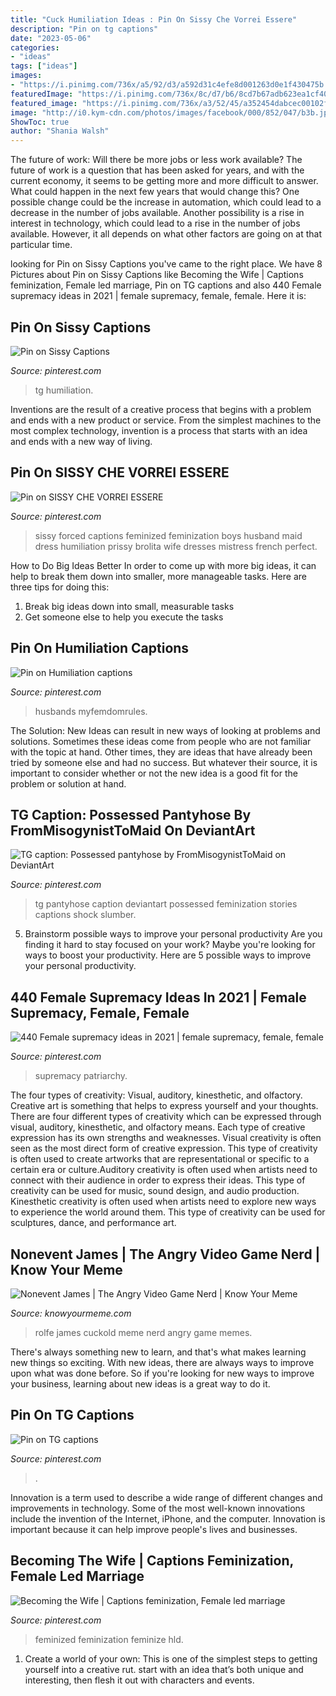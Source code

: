 ```yaml
---
title: "Cuck Humiliation Ideas : Pin On Sissy Che Vorrei Essere"
description: "Pin on tg captions"
date: "2023-05-06"
categories:
- "ideas"
tags: ["ideas"]
images:
- "https://i.pinimg.com/736x/a5/92/d3/a592d31c4efe8d001263d0e1f430475b.jpg"
featuredImage: "https://i.pinimg.com/736x/8c/d7/b6/8cd7b67adb623ea1cf409c79268fd207--tg-caps.jpg"
featured_image: "https://i.pinimg.com/736x/a3/52/45/a352454dabcec00102fbc315ed28f15f.jpg"
image: "http://i0.kym-cdn.com/photos/images/facebook/000/852/047/b3b.jpg"
ShowToc: true
author: "Shania Walsh"
---
```



The future of work: Will there be more jobs or less work available?
The future of work is a question that has been asked for years, and with the current economy, it seems to be getting more and more difficult to answer. What could happen in the next few years that would change this? One possible change could be the increase in automation, which could lead to a decrease in the number of jobs available. Another possibility is a rise in interest in technology, which could lead to a rise in the number of jobs available. However, it all depends on what other factors are going on at that particular time.

	

		
looking for Pin on Sissy Captions you've came to the right place. We have 8 Pictures about Pin on Sissy Captions like Becoming the Wife | Captions feminization, Female led marriage, Pin on TG captions and also 440 Female supremacy ideas in 2021 | female supremacy, female, female. Here it is:
		
    
## Pin On Sissy Captions

<img loading=lazy src="https://i.pinimg.com/736x/a5/92/d3/a592d31c4efe8d001263d0e1f430475b.jpg" onerror="this.onerror=null;this.src='https://tse2.mm.bing.net/th?id=OIP.Girvcrjt3kh6iSgtz3IG6wHaGu&amp;pid=15.1';" alt="Pin on Sissy Captions">

_Source: pinterest.com_

>tg humiliation. 

	

Inventions are the result of a creative process that begins with a problem and ends with a new product or service. From the simplest machines to the most complex technology, invention is a process that starts with an idea and ends with a new way of living.

    
## Pin On SISSY CHE VORREI ESSERE

<img loading=lazy src="https://i.pinimg.com/736x/a3/52/45/a352454dabcec00102fbc315ed28f15f.jpg" onerror="this.onerror=null;this.src='https://tse3.mm.bing.net/th?id=OIP.LVlZcATI-0289X-ksKoPJgHaLI&amp;pid=15.1';" alt="Pin on SISSY CHE VORREI ESSERE">

_Source: pinterest.com_

>sissy forced captions feminized feminization boys husband maid dress humiliation prissy brolita wife dresses mistress french perfect. 

	

How to Do Big Ideas Better
In order to come up with more big ideas, it can help to break them down into smaller, more manageable tasks. Here are three tips for doing this:
1. Break big ideas down into small, measurable tasks
2. Get someone else to help you execute the tasks

    
## Pin On Humiliation Captions

<img loading=lazy src="https://i.pinimg.com/736x/76/4d/f2/764df21e97d281bfd92ca056acf687e2.jpg" onerror="this.onerror=null;this.src='https://tse4.mm.bing.net/th?id=OIP.ttFwBPEeoR_er92wkxIlxwHaLG&amp;pid=15.1';" alt="Pin on Humiliation captions">

_Source: pinterest.com_

>husbands myfemdomrules. 

	

The Solution:
New Ideas can result in new ways of looking at problems and solutions. Sometimes these ideas come from people who are not familiar with the topic at hand. Other times, they are ideas that have already been tried by someone else and had no success. But whatever their source, it is important to consider whether or not the new idea is a good fit for the problem or solution at hand.

    
## TG Caption: Possessed Pantyhose By FromMisogynistToMaid On DeviantArt

<img loading=lazy src="https://i.pinimg.com/736x/8b/1a/60/8b1a6043ee64f83c3e84f6df5d9ea40f.jpg" onerror="this.onerror=null;this.src='https://tse3.mm.bing.net/th?id=OIP.6uG9kmKu5cVtGMM332ok2QHaDh&amp;pid=15.1';" alt="TG caption: Possessed pantyhose by FromMisogynistToMaid on DeviantArt">

_Source: pinterest.com_

>tg pantyhose caption deviantart possessed feminization stories captions shock slumber. 

	

5. Brainstorm possible ways to improve your personal productivity
Are you finding it hard to stay focused on your work? Maybe you're looking for ways to boost your productivity. Here are 5 possible ways to improve your personal productivity.

    
## 440 Female Supremacy Ideas In 2021 | Female Supremacy, Female, Female

<img loading=lazy src="https://i.pinimg.com/474x/79/ac/f4/79acf4f173a1a04db3c4bfa14d772a0b.jpg" onerror="this.onerror=null;this.src='https://tse1.mm.bing.net/th?id=OIP.cvRK3URG4Or6ilGYStvYxgAAAA&amp;pid=15.1';" alt="440 Female supremacy ideas in 2021 | female supremacy, female, female">

_Source: pinterest.com_

>supremacy patriarchy. 

	

The four types of creativity: Visual, auditory, kinesthetic, and olfactory.
Creative art is something that helps to express yourself and your thoughts. There are four different types of creativity which can be expressed through visual, auditory, kinesthetic, and olfactory means. Each type of creative expression has its own strengths and weaknesses. Visual creativity is often seen as the most direct form of creative expression. This type of creativity is often used to create artworks that are representational or specific to a certain era or culture.Auditory creativity is often used when artists need to connect with their audience in order to express their ideas. This type of creativity can be used for music, sound design, and audio production. Kinesthetic creativity is often used when artists need to explore new ways to experience the world around them. This type of creativity can be used for sculptures, dance, and performance art.

    
## Nonevent James | The Angry Video Game Nerd | Know Your Meme

<img loading=lazy src="http://i0.kym-cdn.com/photos/images/facebook/000/852/047/b3b.jpg" onerror="this.onerror=null;this.src='https://tse1.mm.bing.net/th?id=OIP.5pIYpraN7aO3kg4259-H4gHaHE&amp;pid=15.1';" alt="Nonevent James | The Angry Video Game Nerd | Know Your Meme">

_Source: knowyourmeme.com_

>rolfe james cuckold meme nerd angry game memes. 

	

There's always something new to learn, and that's what makes learning new things so exciting. With new ideas, there are always ways to improve upon what was done before. So if you're looking for new ways to improve your business, learning about new ideas is a great way to do it.

    
## Pin On TG Captions

<img loading=lazy src="https://i.pinimg.com/736x/8c/d7/b6/8cd7b67adb623ea1cf409c79268fd207--tg-caps.jpg" onerror="this.onerror=null;this.src='https://tse4.mm.bing.net/th?id=OIP.68yuc8BajfxWmDds3mPepwHaH8&amp;pid=15.1';" alt="Pin on TG captions">

_Source: pinterest.com_

>. 

	

Innovation is a term used to describe a wide range of different changes and improvements in technology. Some of the most well-known innovations include the invention of the Internet, iPhone, and the computer. Innovation is important because it can help improve people's lives and businesses.

    
## Becoming The Wife | Captions Feminization, Female Led Marriage

<img loading=lazy src="https://i.pinimg.com/736x/70/54/b5/7054b51a5aa33e2fc4e887810d3a945d.jpg" onerror="this.onerror=null;this.src='https://tse1.mm.bing.net/th?id=OIP.VTb5XjOLMQUqlpeAdusmiwHaLH&amp;pid=15.1';" alt="Becoming the Wife | Captions feminization, Female led marriage">

_Source: pinterest.com_

>feminized feminization feminize hld. 

	

1. Create a world of your own: This is one of the simplest steps to getting yourself into a creative rut. start with an idea that’s both unique and interesting, then flesh it out with characters and events.


